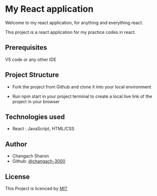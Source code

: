 # My React application
Welcome to my react application, for anything and everything react.

This project is a react application for my practice codes in react.

## Prerequisites
VS code or any other IDE


## Project Structure
- Fork the project from Github and clone it into your local environment

- Run npm start in your project terminal to create a local live link of the project in your browser 

## Technologies used
- React : JavaScript, HTML/CSS

## Author
- Changach Sharon
- Github: [@changach-3000](https://github.com/changach-3000)

## License
This Project is licenced by [MIT](https://choosealicense.com/licenses/mit/)








